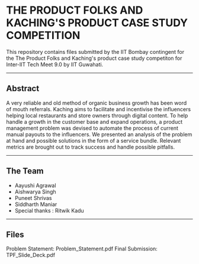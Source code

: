 # THE PRODUCT FOLKS AND KACHING'S PRODUCT CASE STUDY COMPETITION

This repository contains files submitted by the IIT Bombay contingent for the The Product Folks and Kaching's product case study competiton for Inter-IIT Tech Meet 9.0 by IIT Guwahati.

---
## Abstract

A very reliable and old method of organic business growth has been word of mouth referrals. Kaching aims to facilitate and incentivise the influencers helping local restaurants and store owners through digital content. To help handle a growth in the customer base and expand operations, a product management problem was devised to automate the process of current manual payouts to the influencers. We presented an analysis of the problem at hand and possible solutions in the form of a service bundle. Relevant metrics are brought out to track success and handle possible pitfalls. 

---
## The Team 
- Aayushi Agrawal
- Aishwarya Singh
- Puneet Shrivas
- Siddharth Maniar
- Special thanks : Ritwik Kadu

---
## Files

Problem Statement: Problem_Statement.pdf
Final Submission: TPF_Slide_Deck.pdf
